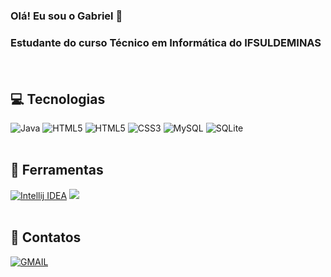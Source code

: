 <h3 style="font-weight: bol">Olá! Eu sou o Gabriel 👋<h3>
  <p>Estudante do curso Técnico em Informática do IFSULDEMINAS</p>
  
<br>
  
<h2>💻 Tecnologias</h2>
  <div>
    <img src="https://img.shields.io/badge/java-%23ED8B00.svg?style=for-the-badge&logo=java&logoColor=white" alt="Java">
    <img src="https://img.shields.io/badge/spring-%236DB33F.svg?style=for-the-badge&logo=spring&logoColor=white" alt="HTML5">
    <img src="https://img.shields.io/badge/html5-%23E34F26.svg?style=for-the-badge&logo=html5&logoColor=white" alt="HTML5">
    <img src="https://img.shields.io/badge/css3-%231572B6.svg?style=for-the-badge&logo=css3&logoColor=white" alt="CSS3">
    <img src="https://img.shields.io/badge/MySQL-005C84?style=for-the-badge&logo=mysql&logoColor=white" alt="MySQL">
    <img src="https://img.shields.io/badge/sqlite-%2307405e.svg?style=for-the-badge&logo=sqlite&logoColor=white" alt="SQLite">
  </div>
  
<br>

<h2>🔧 Ferramentas</h2>
  <div>
    <a href="https://www.jetbrains.com/idea/" target="_blank"><img src="https://img.shields.io/badge/IntelliJ_IDEA-000000.svg?style=for-the-badge&logo=intellij-idea&logoColor=white" alt="Intellij IDEA"></a>
    <a href="https://code.visualstudio.com" target="_blank"><img src="https://img.shields.io/badge/Visual_Studio_Code-0078D4?style=for-the-badge&logo=visual%20studio%20code&logoColor=white"></a>
  </div> 
  
<br>  
  
<h2>📮 Contatos</h2>
  <div>
    <a href="mailto:gabrieldepaula885@gmail.com" target="_blank"><img src="https://img.shields.io/badge/Gmail-D14836?style=for-the-badge&logo=gmail&logoColor=white" alt="GMAIL"></a>
  </div>  
